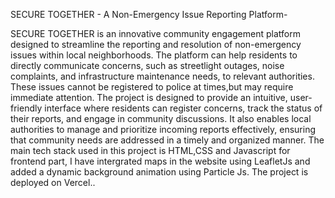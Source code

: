 SECURE TOGETHER - A Non-Emergency Issue Reporting Platform-

SECURE TOGETHER is an innovative community engagement platform designed to streamline the reporting and resolution of non-emergency issues within local neighborhoods. The platform can help residents to directly communicate concerns, such as streetlight outages, noise complaints, and infrastructure maintenance needs, to relevant authorities. These issues cannot be registered to police at times,but may require immediate attention.
The project is designed to provide an intuitive, user-friendly interface where residents can register concerns, track the status of their reports, and engage in community discussions. It also enables local authorities to manage and prioritize incoming reports effectively, ensuring that community needs are addressed in a timely and organized manner. 
The main tech stack used in this project is HTML,CSS and Javascript for frontend part, I have intergrated maps in the website using LeafletJs and added a dynamic background animation using Particle Js. The project is deployed on Vercel..
